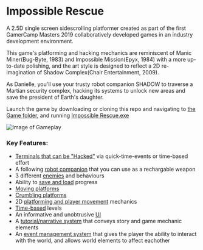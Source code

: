 # Impossible Rescue
 A 2.5D single screen sidescrolling platformer created as part of the first GamerCamp Masters 2019 collaboratively developed games in an industry development environment.
 
 This game's platforming and hacking mechanics are reminiscent of Manic Miner(Bug-Byte, 1983) and Impossible Mission(Epyx, 1984) with a more up-to-date polishing, and the art style is designed to reflect a 2D re-imagination of Shadow Complex(Chair Entertainment, 2009).
 
 As Danielle, you'll use your trusty robot companion SHADOW to traverse a Martian security complex, hacking its systems to unlock new areas and save the president of Earth's daughter.
 
 Launch the game by downloading or cloning this repo and navigating to [the Game folder](https://github.com/flyscript/Impossible-Rescue/tree/master/ImpossibleRescue-Game), and running [Impossible Rescue.exe](https://github.com/flyscript/Impossible-Rescue/blob/master/ImpossibleRescue-Game/Impossible%20Rescue.exe)
 
 ![Image of Gameplay](https://static.wixstatic.com/media/3978e6_568b75fd99c742be9de827d8466627fcf003.jpg)
 

### Key Features:
* [Terminals that can be "Hacked"](https://github.com/flyscript/Impossible-Rescue/tree/master/ImpossibleRescue-Source/Classes/GamerCamp/GameSpecific/Hackables) via quick-time-events or time-based effort
* A following [robot companion](https://github.com/flyscript/Impossible-Rescue/blob/master/ImpossibleRescue-Source/Classes/GamerCamp/GameSpecific/Player/CObjShadow.cpp) that you can use as a rechargable weapon
* 3 different [enemies](https://github.com/flyscript/Impossible-Rescue/tree/master/ImpossibleRescue-Source/Classes/GamerCamp/GameSpecific/Enemies) and behaviours
* Ability to [save and load](https://github.com/flyscript/Impossible-Rescue/tree/master/ImpossibleRescue-Source/Classes/GamerCamp/GameController/DataPersistence) progress
* [Moving platforms](https://github.com/flyscript/Impossible-Rescue/blob/master/ImpossibleRescue-Source/Classes/GamerCamp/GameSpecific/Platforms/CObjMovingPlatform.cpp)
* [Crumbling platforms](https://github.com/flyscript/Impossible-Rescue/blob/master/ImpossibleRescue-Source/Classes/GamerCamp/GameSpecific/Platforms/CObjCrumblingPlatform.cpp)
* 2D [platforming and player movement](https://github.com/flyscript/Impossible-Rescue/blob/master/ImpossibleRescue-Source/Classes/GamerCamp/GameSpecific/Player/GCObjPlayer.cpp) mechanics
* [Time-based](https://github.com/flyscript/Impossible-Rescue/blob/master/ImpossibleRescue-Source/Classes/GamerCamp/GameSpecific/Levels/Act_1/CLevel4.cpp) levels
* An informative and unobtrusive [UI](https://github.com/flyscript/Impossible-Rescue/tree/master/ImpossibleRescue-Source/Classes/GamerCamp/GameSpecific/UI)
* A [tutorial/narrative system](https://github.com/flyscript/Impossible-Rescue/tree/master/ImpossibleRescue-Source/Classes/GamerCamp/GameSpecific/ShadowTutorial) that conveys story and game mechanic elements
* An [event management system](https://github.com/flyscript/Impossible-Rescue/tree/master/ImpossibleRescue-Source/Classes/GamerCamp/EventManager) that gives the player the ability to interact with the world, and allows world elements to affect eachother
